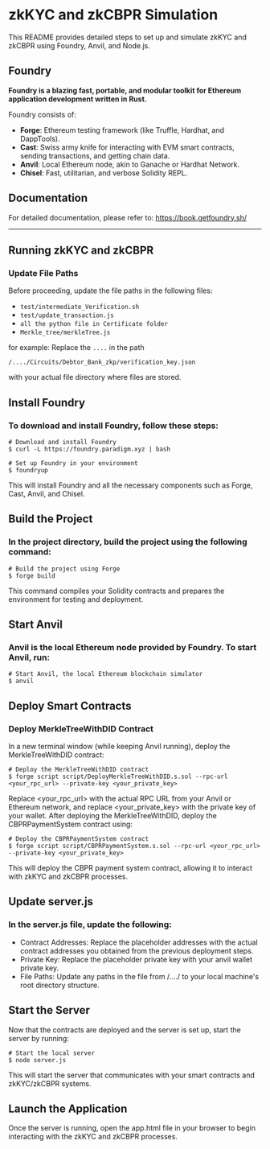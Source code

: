 # zkKYC and zkCBPR Simulation

This README provides detailed steps to set up and simulate zkKYC and zkCBPR using Foundry, Anvil, and Node.js.

## Foundry

**Foundry is a blazing fast, portable, and modular toolkit for Ethereum application development written in Rust.**

Foundry consists of:

-   **Forge**: Ethereum testing framework (like Truffle, Hardhat, and DappTools).
-   **Cast**: Swiss army knife for interacting with EVM smart contracts, sending transactions, and getting chain data.
-   **Anvil**: Local Ethereum node, akin to Ganache or Hardhat Network.
-   **Chisel**: Fast, utilitarian, and verbose Solidity REPL.

## Documentation

For detailed documentation, please refer to: https://book.getfoundry.sh/

---

## Running zkKYC and zkCBPR

### Update File Paths

Before proceeding, update the file paths in the following files:

- `test/intermediate_Verification.sh`
- `test/update_transaction.js`
- `all the python file in Certificate folder`
- `Merkle_tree/merkleTree.js`

for example:
Replace the `....` in the path 
```shell
/..../Circuits/Debtor_Bank_zkp/verification_key.json
```
with your actual file directory where files are stored.

## Install Foundry
### To download and install Foundry, follow these steps:
```shell
# Download and install Foundry
$ curl -L https://foundry.paradigm.xyz | bash

# Set up Foundry in your environment
$ foundryup
```
This will install Foundry and all the necessary components such as Forge, Cast, Anvil, and Chisel.

## Build the Project
### In the project directory, build the project using the following command:
```shell
# Build the project using Forge
$ forge build
```
This command compiles your Solidity contracts and prepares the environment for testing and deployment.

## Start Anvil
### Anvil is the local Ethereum node provided by Foundry. To start Anvil, run:
```shell
# Start Anvil, the local Ethereum blockchain simulator
$ anvil
```
## Deploy Smart Contracts
### Deploy MerkleTreeWithDID Contract
In a new terminal window (while keeping Anvil running), deploy the MerkleTreeWithDID contract:
```shell
# Deploy the MerkleTreeWithDID contract
$ forge script script/DeployMerkleTreeWithDID.s.sol --rpc-url <your_rpc_url> --private-key <your_private_key>
```
Replace <your_rpc_url> with the actual RPC URL from your Anvil or Ethereum network, and replace <your_private_key> with the private key of your wallet.
After deploying the MerkleTreeWithDID, deploy the CBPRPaymentSystem contract using:
```shell
# Deploy the CBPRPaymentSystem contract
$ forge script script/CBPRPaymentSystem.s.sol --rpc-url <your_rpc_url> --private-key <your_private_key>
```
This will deploy the CBPR payment system contract, allowing it to interact with zkKYC and zkCBPR processes.

## Update server.js
### In the server.js file, update the following:
- Contract Addresses: Replace the placeholder addresses with the actual contract addresses you obtained from the previous deployment steps.
- Private Key: Replace the placeholder private key with your anvil wallet private key.
- File Paths: Update any paths in the file from /..../ to your local machine's root directory structure.

## Start the Server
Now that the contracts are deployed and the server is set up, start the server by running:
```shell
# Start the local server
$ node server.js
```
This will start the server that communicates with your smart contracts and zkKYC/zkCBPR systems.

## Launch the Application
Once the server is running, open the app.html file in your browser to begin interacting with the zkKYC and zkCBPR processes.
